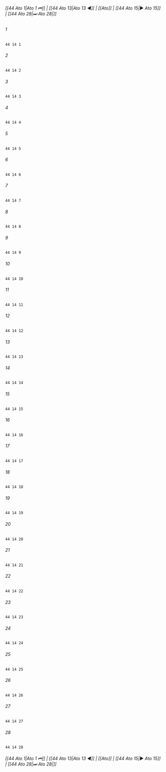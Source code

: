 
###### [[44 Ato 1|Ato 1 ⏮]] | [[44 Ato 13|Ato 13 ◀]] | [[Ato]] | [[44 Ato 15|▶ Ato 15]] | [[44 Ato 28|⏭ Ato 28|]]

###### 1
``` verse
44 14 1 
```
###### 2
``` verse
44 14 2 
```
###### 3
``` verse
44 14 3 
```
###### 4
``` verse
44 14 4 
```
###### 5
``` verse
44 14 5 
```
###### 6
``` verse
44 14 6 
```
###### 7
``` verse
44 14 7 
```
###### 8
``` verse
44 14 8 
```
###### 9
``` verse
44 14 9 
```
###### 10
``` verse
44 14 10 
```
###### 11
``` verse
44 14 11 
```
###### 12
``` verse
44 14 12 
```
###### 13
``` verse
44 14 13 
```
###### 14
``` verse
44 14 14 
```
###### 15
``` verse
44 14 15 
```
###### 16
``` verse
44 14 16 
```
###### 17
``` verse
44 14 17 
```
###### 18
``` verse
44 14 18 
```
###### 19
``` verse
44 14 19 
```
###### 20
``` verse
44 14 20 
```
###### 21
``` verse
44 14 21 
```
###### 22
``` verse
44 14 22 
```
###### 23
``` verse
44 14 23 
```
###### 24
``` verse
44 14 24 
```
###### 25
``` verse
44 14 25 
```
###### 26
``` verse
44 14 26 
```
###### 27
``` verse
44 14 27 
```
###### 28
``` verse
44 14 28 
```

###### [[44 Ato 1|Ato 1 ⏮]] | [[44 Ato 13|Ato 13 ◀]] | [[Ato]] | [[44 Ato 15|▶ Ato 15]] | [[44 Ato 28|⏭ Ato 28|]]

